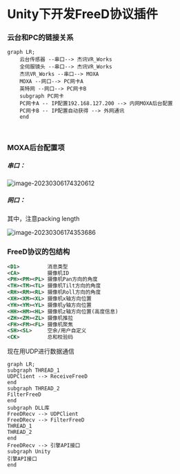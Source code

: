 # Unity下开发FreeD协议插件

### 云台和PC的链接关系

```mermaid
graph LR;
    云台传感器 --串口--> 杰讯VR_Works
    全伺服镜头 --串口--> 杰讯VR_Works
    杰讯VR_Works --串口--> MOXA
    MOXA --网口--> PC网卡A
    英特网 --网口--> PC网卡B
    subgraph PC网卡
    PC网卡A -- IP配置192.168.127.200 --> 内网MOXA后台配置
    PC网卡B -- IP配置自动获得 --> 外网通讯
    end

    
```

### MOXA后台配置项

##### 串口：

![image-20230306174320612](K:\bunkergames\work_doc\assets\image-20230306174320612.png)

##### 网口：

其中，注意packing length

![image-20230306174353686](K:\bunkergames\work_doc\assets\image-20230306174353686.png)

### FreeD协议的包结构

```xml
<D1>         消息类型
<CA>         摄像机ID
<PH><PM><PL> 摄像机Pan方向的角度
<TH><TM><TL> 摄像机Tilt方向的角度
<RH><RM><RL> 摄像机Roll方向的角度
<XH><XM><XL> 摄像机x轴方向位置
<YH><YM><YL> 摄像机y轴方向位置
<HH><HM><HL> 摄像机z轴方向位置(高度信息)
<ZH><ZM><ZL> 摄像机推拉
<FH><FM><FL> 摄像机聚焦
<SH><SL>     空余/用户自定义
<CK>         总和校验码
```

现在用UDP进行数据通信

```mermaid
graph LR;
subgraph THREAD_1
UDPClient --> ReceiveFreeD
end
subgraph THREAD_2
FilterFreeD
end
subgraph DLL库
FreeDRecv --> UDPClient
FreeDRecv --> FilterFreeD
THREAD_1
THREAD_2
end
FreeDRecv --> 引擎API接口
subgraph Unity
引擎API接口
end

```

